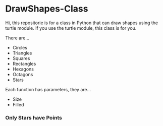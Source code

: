 # DrawShapes-Class

Hi, this repositorie is for a class in Python
that can draw shapes using the turtle module.
If you use the turtle module, this class is for you. 

There are...
* Circles
* Triangles
* Squares
* Rectangles
* Hexagons
* Octagons
* Stars

Each function has parameters, they are...
* Size
* Filled

### Only Stars have Points
